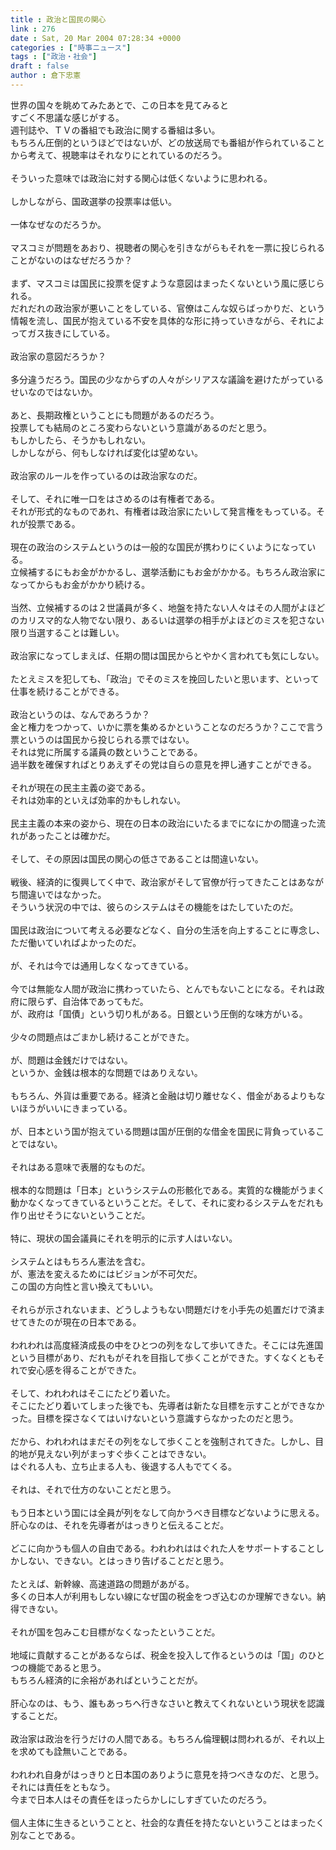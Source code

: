 ```yaml
---
title : 政治と国民の関心
link : 276
date : Sat, 20 Mar 2004 07:28:34 +0000
categories : ["時事ニュース"]
tags : ["政治・社会"]
draft : false
author : 倉下忠憲
---
```


世界の国々を眺めてみたあとで、この日本を見てみると<BR>すごく不思議な感じがする。<BR>週刊誌や、ＴＶの番組でも政治に関する番組は多い。<BR>もちろん圧倒的というほどではないが、どの放送局でも番組が作られていることから考えて、視聴率はそれなりにとれているのだろう。<BR><BR>そういった意味では政治に対する関心は低くないように思われる。<BR><BR>しかしながら、国政選挙の投票率は低い。<BR><BR>一体なぜなのだろうか。<BR><BR>マスコミが問題をあおり、視聴者の関心を引きながらもそれを一票に投じられることがないのはなぜだろうか？<BR><BR>まず、マスコミは国民に投票を促すような意図はまったくないという風に感じられる。<BR>だれだれの政治家が悪いことをしている、官僚はこんな奴らばっかりだ、という情報を流し、国民が抱えている不安を具体的な形に持っていきながら、それによってガス抜きにしている。<BR><BR>政治家の意図だろうか？<BR><BR>多分違うだろう。国民の少なからずの人々がシリアスな議論を避けたがっているせいなのではないか。<BR><BR>あと、長期政権ということにも問題があるのだろう。<BR>投票しても結局のところ変わらないという意識があるのだと思う。<BR>もしかしたら、そうかもしれない。<BR>しかしながら、何もしなければ変化は望めない。<BR><BR>政治家のルールを作っているのは政治家なのだ。<BR><BR>そして、それに唯一口をはさめるのは有権者である。<BR>それが形式的なものであれ、有権者は政治家にたいして発言権をもっている。それが投票である。<BR><BR>現在の政治のシステムというのは一般的な国民が携わりにくいようになっている。<BR>立候補するにもお金がかかるし、選挙活動にもお金がかかる。もちろん政治家になってからもお金がかかり続ける。<BR><BR>当然、立候補するのは２世議員が多く、地盤を持たない人々はその人間がよほどのカリスマ的な人物でない限り、あるいは選挙の相手がよほどのミスを犯さない限り当選することは難しい。<BR><BR>政治家になってしまえば、任期の間は国民からとやかく言われても気にしない。<BR><BR>たとえミスを犯しても、「政治」でそのミスを挽回したいと思います、といって仕事を続けることができる。<BR><BR>政治というのは、なんであろうか？<BR>金と権力をつかって、いかに票を集めるかということなのだろうか？ここで言う票というのは国民から投じられる票ではない。<BR>それは党に所属する議員の数ということである。<BR>過半数を確保すればとりあえずその党は自らの意見を押し通すことができる。<BR><BR>それが現在の民主主義の姿である。<BR>それは効率的といえば効率的かもしれない。<BR><BR>民主主義の本来の姿から、現在の日本の政治にいたるまでになにかの間違った流れがあったことは確かだ。<BR><BR>そして、その原因は国民の関心の低さであることは間違いない。<BR><BR>戦後、経済的に復興してく中で、政治家がそして官僚が行ってきたことはあながち間違いではなかった。<BR>そういう状況の中では、彼らのシステムはその機能をはたしていたのだ。<BR><BR>国民は政治について考える必要などなく、自分の生活を向上することに専念し、ただ働いていればよかったのだ。<BR><BR>が、それは今では通用しなくなってきている。<BR><BR>今では無能な人間が政治に携わっていたら、とんでもないことになる。それは政府に限らず、自治体であってもだ。<BR>が、政府は「国債」という切り札がある。日銀という圧倒的な味方がいる。<BR><BR>少々の問題点はごまかし続けることができた。<BR><BR>が、問題は金銭だけではない。<BR>というか、金銭は根本的な問題ではありえない。<BR><BR>もちろん、外貨は重要である。経済と金融は切り離せなく、借金があるよりもないほうがいいにきまっている。<BR><BR>が、日本という国が抱えている問題は国が圧倒的な借金を国民に背負っていることではない。<BR><BR>それはある意味で表層的なものだ。<BR><BR>根本的な問題は「日本」というシステムの形骸化である。実質的な機能がうまく動かなくなってきているということだ。そして、それに変わるシステムをだれも作り出せそうにないということだ。<BR><BR>特に、現状の国会議員にそれを明示的に示す人はいない。<BR><BR>システムとはもちろん憲法を含む。<BR>が、憲法を変えるためにはビジョンが不可欠だ。<BR>この国の方向性と言い換えてもいい。<BR><BR>それらが示されないまま、どうしようもない問題だけを小手先の処置だけで済ませてきたのが現在の日本である。<BR><BR>われわれは高度経済成長の中をひとつの列をなして歩いてきた。そこには先進国という目標があり、だれもがそれを目指して歩くことができた。すくなくともそれで安心感を得ることができた。<BR><BR>そして、われわれはそこにたどり着いた。<BR>そこにたどり着いてしまった後でも、先導者は新たな目標を示すことができなかった。目標を探さなくてはいけないという意識すらなかったのだと思う。<BR><BR>だから、われわれはまだその列をなして歩くことを強制されてきた。しかし、目的地が見えない列がまっすぐ歩くことはできない。<BR>はぐれる人も、立ち止まる人も、後退する人もでてくる。<BR><BR>それは、それで仕方のないことだと思う。<BR><BR>もう日本という国には全員が列をなして向かうべき目標などないように思える。<BR>肝心なのは、それを先導者がはっきりと伝えることだ。<BR><BR>どこに向かうも個人の自由である。われわれははぐれた人をサポートすることしかしない、できない。とはっきり告げることだと思う。<BR><BR>たとえば、新幹線、高速道路の問題があがる。<BR>多くの日本人が利用もしない線になぜ国の税金をつぎ込むのか理解できない。納得できない。<BR><BR>それが国を包みこむ目標がなくなったということだ。<BR><BR>地域に貢献することがあるならば、税金を投入して作るというのは「国」のひとつの機能であると思う。<BR>もちろん経済的に余裕があればということだが。<BR><BR>肝心なのは、もう、誰もあっちへ行きなさいと教えてくれないという現状を認識することだ。<BR><BR>政治家は政治を行うだけの人間である。もちろん倫理観は問われるが、それ以上を求めても詮無いことである。<BR><BR>われわれ自身がはっきりと日本国のありように意見を持つべきなのだ、と思う。それには責任をともなう。<BR>今まで日本人はその責任をほったらかしにしすぎていたのだろう。<BR><BR>個人主体に生きるということと、社会的な責任を持たないということはまったく別なことである。<BR><br><br>
